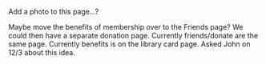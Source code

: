Add a photo to this page...? 

Maybe move the benefits of membership over to the Friends page? We could then have a separate donation page. Currently friends/donate are the same page. Currently benefits is on the library card page. Asked John on 12/3 about this idea. 